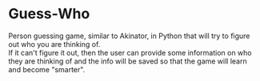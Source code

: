 # Guess-Who
Person guessing game, similar to Akinator, in Python that will try to figure out who you are thinking of.  
If it can't figure it out, then the user can provide some information on who they are thinking of and the info will be saved so that the 
game will learn and become "smarter".

